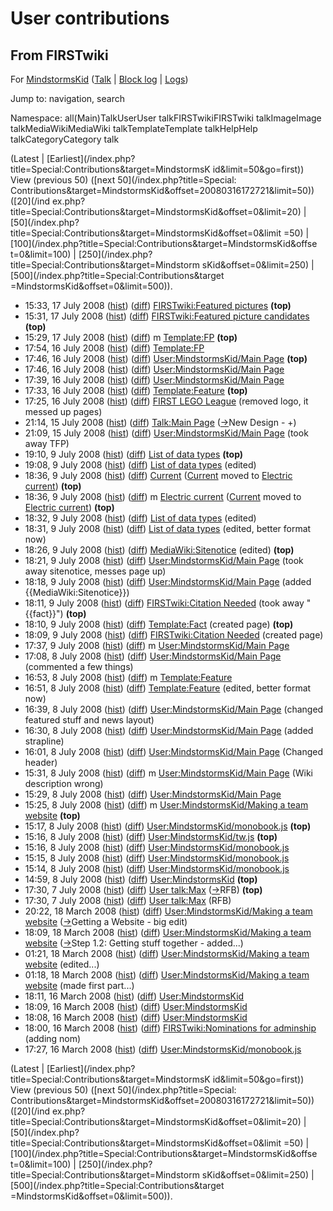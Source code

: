 # User contributions

## From FIRSTwiki

For [MindstormsKid](User:MindstormsKid "User:MindstormsKid") ([Talk](User_talk:MindstormsKid "User talk:MindstormsKid") | [Block log](/index.php?title=Special:Log&type=block&page=User:MindstormsKid "Special:Log") | [Logs](/index.php?title=Special:Log&user=MindstormsKid "Special:Log"))

Jump to: navigation, search

Namespace: all(Main)TalkUserUser talkFIRSTwikiFIRSTwiki talkImageImage talkMediaWikiMediaWiki talkTemplateTemplate talkHelpHelp talkCategoryCategory talk

(Latest | [Earliest](/index.php?title=Special:Contributions&target=MindstormsK
id&limit=50&go=first)) View (previous 50) ([next 50](/index.php?title=Special:
Contributions&target=MindstormsKid&offset=20080316172721&limit=50)) ([20](/ind
ex.php?title=Special:Contributions&target=MindstormsKid&offset=0&limit=20) | [50](/index.php?title=Special:Contributions&target=MindstormsKid&offset=0&limit
=50) | [100](/index.php?title=Special:Contributions&target=MindstormsKid&offse
t=0&limit=100) | [250](/index.php?title=Special:Contributions&target=Mindstorm
sKid&offset=0&limit=250) | [500](/index.php?title=Special:Contributions&target
=MindstormsKid&offset=0&limit=500)).

- 15:33, 17 July 2008 ([hist](/index.php?title=FIRSTwiki:Featured_pictures&action=history "FIRSTwiki:Featured pictures")) ([diff](/index.php?title=FIRSTwiki:Featured_pictures&diff=prev&oldid=68619 "FIRSTwiki:Featured pictures")) [FIRSTwiki:Featured pictures](FIRSTwiki:Featured_pictures "FIRSTwiki:Featured pictures") **(top)**
- 15:31, 17 July 2008 ([hist](/index.php?title=FIRSTwiki:Featured_picture_candidates&action=history "FIRSTwiki:Featured picture candidates")) ([diff](/index.php?title=FIRSTwiki:Featured_picture_candidates&diff=prev&oldid=68618 "FIRSTwiki:Featured picture candidates")) [FIRSTwiki:Featured picture candidates](FIRSTwiki:Featured_picture_candidates "FIRSTwiki:Featured picture candidates") **(top)**
- 15:29, 17 July 2008 ([hist](/index.php?title=Template:FP&action=history "Template:FP")) ([diff](/index.php?title=Template:FP&diff=prev&oldid=68617 "Template:FP")) m [Template:FP](Template:FP "Template:FP") **(top)**
- 17:54, 16 July 2008 ([hist](/index.php?title=Template:FP&action=history "Template:FP")) ([diff](/index.php?title=Template:FP&diff=prev&oldid=68613 "Template:FP")) [Template:FP](Template:FP "Template:FP")
- 17:46, 16 July 2008 ([hist](/index.php?title=User:MindstormsKid/Main_Page&action=history "User:MindstormsKid/Main Page")) ([diff](/index.php?title=User:MindstormsKid/Main_Page&diff=prev&oldid=68612 "User:MindstormsKid/Main Page")) [User:MindstormsKid/Main Page](User:MindstormsKid/Main_Page "User:MindstormsKid/Main Page") **(top)**
- 17:46, 16 July 2008 ([hist](/index.php?title=User:MindstormsKid/Main_Page&action=history "User:MindstormsKid/Main Page")) ([diff](/index.php?title=User:MindstormsKid/Main_Page&diff=prev&oldid=68611 "User:MindstormsKid/Main Page")) [User:MindstormsKid/Main Page](User:MindstormsKid/Main_Page "User:MindstormsKid/Main Page")
- 17:39, 16 July 2008 ([hist](/index.php?title=User:MindstormsKid/Main_Page&action=history "User:MindstormsKid/Main Page")) ([diff](/index.php?title=User:MindstormsKid/Main_Page&diff=prev&oldid=68610 "User:MindstormsKid/Main Page")) [User:MindstormsKid/Main Page](User:MindstormsKid/Main_Page "User:MindstormsKid/Main Page")
- 17:33, 16 July 2008 ([hist](/index.php?title=Template:Feature&action=history "Template:Feature")) ([diff](/index.php?title=Template:Feature&diff=prev&oldid=68609 "Template:Feature")) [Template:Feature](Template:Feature "Template:Feature") **(top)**
- 17:25, 16 July 2008 ([hist](/index.php?title=FIRST_LEGO_League&action=history "FIRST LEGO League")) ([diff](/index.php?title=FIRST_LEGO_League&diff=prev&oldid=68608 "FIRST LEGO League")) [FIRST LEGO League](FIRST_LEGO_League "FIRST LEGO League") (removed logo, it messed up pages)
- 21:14, 15 July 2008 ([hist](/index.php?title=Talk:Main_Page&action=history "Talk:Main Page")) ([diff](/index.php?title=Talk:Main_Page&diff=prev&oldid=68605 "Talk:Main Page")) [Talk:Main Page](Talk:Main_Page "Talk:Main Page") ([→](Talk:Main_Page#New_Design "Talk:Main Page")New Design - +)
- 21:09, 15 July 2008 ([hist](/index.php?title=User:MindstormsKid/Main_Page&action=history "User:MindstormsKid/Main Page")) ([diff](/index.php?title=User:MindstormsKid/Main_Page&diff=prev&oldid=68604 "User:MindstormsKid/Main Page")) [User:MindstormsKid/Main Page](User:MindstormsKid/Main_Page "User:MindstormsKid/Main Page") (took away TFP)
- 19:10, 9 July 2008 ([hist](/index.php?title=List_of_data_types&action=history "List of data types")) ([diff](/index.php?title=List_of_data_types&diff=prev&oldid=68586 "List of data types")) [List of data types](List_of_data_types "List of data types") **(top)**
- 19:08, 9 July 2008 ([hist](/index.php?title=List_of_data_types&action=history "List of data types")) ([diff](/index.php?title=List_of_data_types&diff=prev&oldid=68585 "List of data types")) [List of data types](List_of_data_types "List of data types") (edited)
- 18:36, 9 July 2008 ([hist](/index.php?title=Current&action=history "Current")) ([diff](/index.php?title=Current&diff=prev&oldid=68584 "Current")) [Current](Current "Current") ([Current](Current "Current") moved to [Electric current](Electric_current "Electric current")) **(top)**
- 18:36, 9 July 2008 ([hist](/index.php?title=Electric_current&action=history "Electric current")) ([diff](/index.php?title=Electric_current&diff=prev&oldid=68583 "Electric current")) m [Electric current](Electric_current "Electric current") ([Current](Current "Current") moved to [Electric current](Electric_current "Electric current")) **(top)**
- 18:32, 9 July 2008 ([hist](/index.php?title=List_of_data_types&action=history "List of data types")) ([diff](/index.php?title=List_of_data_types&diff=prev&oldid=68582 "List of data types")) [List of data types](List_of_data_types "List of data types") (edited)
- 18:31, 9 July 2008 ([hist](/index.php?title=List_of_data_types&action=history "List of data types")) ([diff](/index.php?title=List_of_data_types&diff=prev&oldid=68581 "List of data types")) [List of data types](List_of_data_types "List of data types") (edited, better format now)
- 18:26, 9 July 2008 ([hist](/index.php?title=MediaWiki:Sitenotice&action=history "MediaWiki:Sitenotice")) ([diff](/index.php?title=MediaWiki:Sitenotice&diff=prev&oldid=68580 "MediaWiki:Sitenotice")) [MediaWiki:Sitenotice](MediaWiki:Sitenotice "MediaWiki:Sitenotice") (edited) **(top)**
- 18:21, 9 July 2008 ([hist](/index.php?title=User:MindstormsKid/Main_Page&action=history "User:MindstormsKid/Main Page")) ([diff](/index.php?title=User:MindstormsKid/Main_Page&diff=prev&oldid=68579 "User:MindstormsKid/Main Page")) [User:MindstormsKid/Main Page](User:MindstormsKid/Main_Page "User:MindstormsKid/Main Page") (took away sitenotice, messes page up)
- 18:18, 9 July 2008 ([hist](/index.php?title=User:MindstormsKid/Main_Page&action=history "User:MindstormsKid/Main Page")) ([diff](/index.php?title=User:MindstormsKid/Main_Page&diff=prev&oldid=68578 "User:MindstormsKid/Main Page")) [User:MindstormsKid/Main Page](User:MindstormsKid/Main_Page "User:MindstormsKid/Main Page") (added {{MediaWiki:Sitenotice}})
- 18:11, 9 July 2008 ([hist](/index.php?title=FIRSTwiki:Citation_Needed&action=history "FIRSTwiki:Citation Needed")) ([diff](/index.php?title=FIRSTwiki:Citation_Needed&diff=prev&oldid=68577 "FIRSTwiki:Citation Needed")) [FIRSTwiki:Citation Needed](FIRSTwiki:Citation_Needed "FIRSTwiki:Citation Needed") (took away "{{fact}}") **(top)**
- 18:10, 9 July 2008 ([hist](/index.php?title=Template:Fact&action=history "Template:Fact")) ([diff](/index.php?title=Template:Fact&diff=prev&oldid=68576 "Template:Fact")) [Template:Fact](Template:Fact "Template:Fact") (created page) **(top)**
- 18:09, 9 July 2008 ([hist](/index.php?title=FIRSTwiki:Citation_Needed&action=history "FIRSTwiki:Citation Needed")) ([diff](/index.php?title=FIRSTwiki:Citation_Needed&diff=prev&oldid=68575 "FIRSTwiki:Citation Needed")) [FIRSTwiki:Citation Needed](FIRSTwiki:Citation_Needed "FIRSTwiki:Citation Needed") (created page)
- 17:37, 9 July 2008 ([hist](/index.php?title=User:MindstormsKid/Main_Page&action=history "User:MindstormsKid/Main Page")) ([diff](/index.php?title=User:MindstormsKid/Main_Page&diff=prev&oldid=68573 "User:MindstormsKid/Main Page")) m [User:MindstormsKid/Main Page](User:MindstormsKid/Main_Page "User:MindstormsKid/Main Page")
- 17:08, 8 July 2008 ([hist](/index.php?title=User:MindstormsKid/Main_Page&action=history "User:MindstormsKid/Main Page")) ([diff](/index.php?title=User:MindstormsKid/Main_Page&diff=prev&oldid=68563 "User:MindstormsKid/Main Page")) [User:MindstormsKid/Main Page](User:MindstormsKid/Main_Page "User:MindstormsKid/Main Page") (commented a few things)
- 16:53, 8 July 2008 ([hist](/index.php?title=Template:Feature&action=history "Template:Feature")) ([diff](/index.php?title=Template:Feature&diff=prev&oldid=68562 "Template:Feature")) m [Template:Feature](Template:Feature "Template:Feature")
- 16:51, 8 July 2008 ([hist](/index.php?title=Template:Feature&action=history "Template:Feature")) ([diff](/index.php?title=Template:Feature&diff=prev&oldid=68561 "Template:Feature")) [Template:Feature](Template:Feature "Template:Feature") (edited, better format now)
- 16:39, 8 July 2008 ([hist](/index.php?title=User:MindstormsKid/Main_Page&action=history "User:MindstormsKid/Main Page")) ([diff](/index.php?title=User:MindstormsKid/Main_Page&diff=prev&oldid=68560 "User:MindstormsKid/Main Page")) [User:MindstormsKid/Main Page](User:MindstormsKid/Main_Page "User:MindstormsKid/Main Page") (changed featured stuff and news layout)
- 16:30, 8 July 2008 ([hist](/index.php?title=User:MindstormsKid/Main_Page&action=history "User:MindstormsKid/Main Page")) ([diff](/index.php?title=User:MindstormsKid/Main_Page&diff=prev&oldid=68559 "User:MindstormsKid/Main Page")) [User:MindstormsKid/Main Page](User:MindstormsKid/Main_Page "User:MindstormsKid/Main Page") (added strapline)
- 16:01, 8 July 2008 ([hist](/index.php?title=User:MindstormsKid/Main_Page&action=history "User:MindstormsKid/Main Page")) ([diff](/index.php?title=User:MindstormsKid/Main_Page&diff=prev&oldid=68558 "User:MindstormsKid/Main Page")) [User:MindstormsKid/Main Page](User:MindstormsKid/Main_Page "User:MindstormsKid/Main Page") (Changed header)
- 15:31, 8 July 2008 ([hist](/index.php?title=User:MindstormsKid/Main_Page&action=history "User:MindstormsKid/Main Page")) ([diff](/index.php?title=User:MindstormsKid/Main_Page&diff=prev&oldid=68557 "User:MindstormsKid/Main Page")) m [User:MindstormsKid/Main Page](User:MindstormsKid/Main_Page "User:MindstormsKid/Main Page") (Wiki description wrong)
- 15:29, 8 July 2008 ([hist](/index.php?title=User:MindstormsKid/Main_Page&action=history "User:MindstormsKid/Main Page")) ([diff](/index.php?title=User:MindstormsKid/Main_Page&diff=prev&oldid=68556 "User:MindstormsKid/Main Page")) [User:MindstormsKid/Main Page](User:MindstormsKid/Main_Page "User:MindstormsKid/Main Page")
- 15:25, 8 July 2008 ([hist](/index.php?title=User:MindstormsKid/Making_a_team_website&action=history "User:MindstormsKid/Making a team website")) ([diff](/index.php?title=User:MindstormsKid/Making_a_team_website&diff=prev&oldid=68555 "User:MindstormsKid/Making a team website")) m [User:MindstormsKid/Making a team website](User:MindstormsKid/Making_a_team_website "User:MindstormsKid/Making a team website") **(top)**
- 15:17, 8 July 2008 ([hist](/index.php?title=User:MindstormsKid/monobook.js&action=history "User:MindstormsKid/monobook.js")) ([diff](/index.php?title=User:MindstormsKid/monobook.js&diff=prev&oldid=68554 "User:MindstormsKid/monobook.js")) [User:MindstormsKid/monobook.js](User:MindstormsKid/monobook.js "User:MindstormsKid/monobook.js") **(top)**
- 15:16, 8 July 2008 ([hist](/index.php?title=User:MindstormsKid/tw.js&action=history "User:MindstormsKid/tw.js")) ([diff](/index.php?title=User:MindstormsKid/tw.js&diff=prev&oldid=68553 "User:MindstormsKid/tw.js")) [User:MindstormsKid/tw.js](User:MindstormsKid/tw.js "User:MindstormsKid/tw.js") **(top)**
- 15:16, 8 July 2008 ([hist](/index.php?title=User:MindstormsKid/monobook.js&action=history "User:MindstormsKid/monobook.js")) ([diff](/index.php?title=User:MindstormsKid/monobook.js&diff=prev&oldid=68552 "User:MindstormsKid/monobook.js")) [User:MindstormsKid/monobook.js](User:MindstormsKid/monobook.js "User:MindstormsKid/monobook.js")
- 15:15, 8 July 2008 ([hist](/index.php?title=User:MindstormsKid/monobook.js&action=history "User:MindstormsKid/monobook.js")) ([diff](/index.php?title=User:MindstormsKid/monobook.js&diff=prev&oldid=68551 "User:MindstormsKid/monobook.js")) [User:MindstormsKid/monobook.js](User:MindstormsKid/monobook.js "User:MindstormsKid/monobook.js")
- 15:14, 8 July 2008 ([hist](/index.php?title=User:MindstormsKid/monobook.js&action=history "User:MindstormsKid/monobook.js")) ([diff](/index.php?title=User:MindstormsKid/monobook.js&diff=prev&oldid=68550 "User:MindstormsKid/monobook.js")) [User:MindstormsKid/monobook.js](User:MindstormsKid/monobook.js "User:MindstormsKid/monobook.js")
- 14:59, 8 July 2008 ([hist](/index.php?title=User:MindstormsKid&action=history "User:MindstormsKid")) ([diff](/index.php?title=User:MindstormsKid&diff=prev&oldid=68534 "User:MindstormsKid")) [User:MindstormsKid](User:MindstormsKid "User:MindstormsKid") **(top)**
- 17:30, 7 July 2008 ([hist](/index.php?title=User_talk:Max&action=history "User talk:Max")) ([diff](/index.php?title=User_talk:Max&diff=prev&oldid=68532 "User talk:Max")) [User talk:Max](User_talk:Max "User talk:Max") ([→](User_talk:Max#RFB "User talk:Max")RFB) **(top)**
- 17:30, 7 July 2008 ([hist](/index.php?title=User_talk:Max&action=history "User talk:Max")) ([diff](/index.php?title=User_talk:Max&diff=prev&oldid=68531 "User talk:Max")) [User talk:Max](User_talk:Max "User talk:Max") (RFB)
- 20:22, 18 March 2008 ([hist](/index.php?title=User:MindstormsKid/Making_a_team_website&action=history "User:MindstormsKid/Making a team website")) ([diff](/index.php?title=User:MindstormsKid/Making_a_team_website&diff=prev&oldid=67064 "User:MindstormsKid/Making a team website")) [User:MindstormsKid/Making a team website](User:MindstormsKid/Making_a_team_website "User:MindstormsKid/Making a team website") ([→](User:MindstormsKid/Making_a_team_website#Getting_a_Website "User:MindstormsKid/Making a team website")Getting a Website - big edit)
- 18:09, 18 March 2008 ([hist](/index.php?title=User:MindstormsKid/Making_a_team_website&action=history "User:MindstormsKid/Making a team website")) ([diff](/index.php?title=User:MindstormsKid/Making_a_team_website&diff=prev&oldid=67056 "User:MindstormsKid/Making a team website")) [User:MindstormsKid/Making a team website](User:MindstormsKid/Making_a_team_website "User:MindstormsKid/Making a team website") ([→](User:MindstormsKid/Making_a_team_website#Step_1.2:_Getting_stuff_together "User:MindstormsKid/Making a team website")Step 1.2: Getting stuff together - added...)
- 01:21, 18 March 2008 ([hist](/index.php?title=User:MindstormsKid/Making_a_team_website&action=history "User:MindstormsKid/Making a team website")) ([diff](/index.php?title=User:MindstormsKid/Making_a_team_website&diff=prev&oldid=67033 "User:MindstormsKid/Making a team website")) [User:MindstormsKid/Making a team website](User:MindstormsKid/Making_a_team_website "User:MindstormsKid/Making a team website") (edited...)
- 01:18, 18 March 2008 ([hist](/index.php?title=User:MindstormsKid/Making_a_team_website&action=history "User:MindstormsKid/Making a team website")) ([diff](/index.php?title=User:MindstormsKid/Making_a_team_website&diff=prev&oldid=67032 "User:MindstormsKid/Making a team website")) [User:MindstormsKid/Making a team website](User:MindstormsKid/Making_a_team_website "User:MindstormsKid/Making a team website") (made first part...)
- 18:11, 16 March 2008 ([hist](/index.php?title=User:MindstormsKid&action=history "User:MindstormsKid")) ([diff](/index.php?title=User:MindstormsKid&diff=prev&oldid=66990 "User:MindstormsKid")) [User:MindstormsKid](User:MindstormsKid "User:MindstormsKid")
- 18:09, 16 March 2008 ([hist](/index.php?title=User:MindstormsKid&action=history "User:MindstormsKid")) ([diff](/index.php?title=User:MindstormsKid&diff=prev&oldid=66989 "User:MindstormsKid")) [User:MindstormsKid](User:MindstormsKid "User:MindstormsKid")
- 18:08, 16 March 2008 ([hist](/index.php?title=User:MindstormsKid&action=history "User:MindstormsKid")) ([diff](/index.php?title=User:MindstormsKid&diff=prev&oldid=66988 "User:MindstormsKid")) [User:MindstormsKid](User:MindstormsKid "User:MindstormsKid")
- 18:00, 16 March 2008 ([hist](/index.php?title=FIRSTwiki:Nominations_for_adminship&action=history "FIRSTwiki:Nominations for adminship")) ([diff](/index.php?title=FIRSTwiki:Nominations_for_adminship&diff=prev&oldid=66986 "FIRSTwiki:Nominations for adminship")) [FIRSTwiki:Nominations for adminship](FIRSTwiki:Nominations_for_adminship "FIRSTwiki:Nominations for adminship") (adding nom)
- 17:27, 16 March 2008 ([hist](/index.php?title=User:MindstormsKid/monobook.js&action=history "User:MindstormsKid/monobook.js")) ([diff](/index.php?title=User:MindstormsKid/monobook.js&diff=prev&oldid=66985 "User:MindstormsKid/monobook.js")) [User:MindstormsKid/monobook.js](User:MindstormsKid/monobook.js "User:MindstormsKid/monobook.js")

(Latest | [Earliest](/index.php?title=Special:Contributions&target=MindstormsK
id&limit=50&go=first)) View (previous 50) ([next 50](/index.php?title=Special:
Contributions&target=MindstormsKid&offset=20080316172721&limit=50)) ([20](/ind
ex.php?title=Special:Contributions&target=MindstormsKid&offset=0&limit=20) | [50](/index.php?title=Special:Contributions&target=MindstormsKid&offset=0&limit
=50) | [100](/index.php?title=Special:Contributions&target=MindstormsKid&offse
t=0&limit=100) | [250](/index.php?title=Special:Contributions&target=Mindstorm
sKid&offset=0&limit=250) | [500](/index.php?title=Special:Contributions&target
=MindstormsKid&offset=0&limit=500)).
